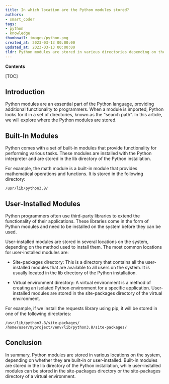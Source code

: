 ```yaml
---
title: In which location are the Python modules stored?
authors:
- smart_coder
tags:
- python
- knowledge
thumbnail: images/python.png
created_at: 2023-03-13 00:00:00
updated_at: 2023-03-13 00:00:00
tldr: Python modules are stored in various directories depending on the installation, operating system, and user settings, but can be accessed using the `sys.path` list.
---
```


**Contents**

[TOC]

## Introduction

Python modules are an essential part of the Python language, providing additional functionality to programmers. When a module is imported, Python looks for it in a set of directories, known as the "search path". In this article, we will explore where the Python modules are stored.


## Built-In Modules

Python comes with a set of built-in modules that provide functionality for performing various tasks. These modules are installed with the Python interpreter and are stored in the lib directory of the Python installation.

For example, the math module is a built-in module that provides mathematical operations and functions. It is stored in the following directory:

```
/usr/lib/python3.8/
```


## User-Installed Modules

Python programmers often use third-party libraries to extend the functionality of their applications. These libraries come in the form of Python modules and need to be installed on the system before they can be used.

User-installed modules are stored in several locations on the system, depending on the method used to install them. The most common locations for user-installed modules are:

- Site-packages directory: This is a directory that contains all the user-installed modules that are available to all users on the system. It is usually located in the lib directory of the Python installation.

- Virtual environment directory: A virtual environment is a method of creating an isolated Python environment for a specific application. User-installed modules are stored in the site-packages directory of the virtual environment.

For example, if we install the requests library using pip, it will be stored in one of the following directories:

```
/usr/lib/python3.8/site-packages/
/home/user/myproject/venv/lib/python3.8/site-packages/
```


## Conclusion

In summary, Python modules are stored in various locations on the system, depending on whether they are built-in or user-installed. Built-in modules are stored in the lib directory of the Python installation, while user-installed modules can be stored in the site-packages directory or the site-packages directory of a virtual environment.
